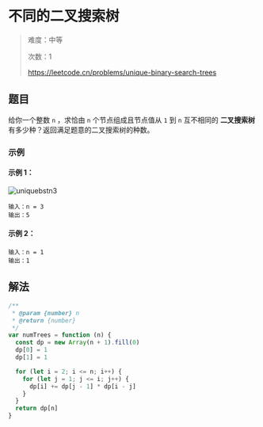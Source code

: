 # 不同的二叉搜索树

> 难度：中等
>
> 次数：1
>
> https://leetcode.cn/problems/unique-binary-search-trees

## 题目

给你一个整数 `n` ，求恰由 `n` 个节点组成且节点值从 `1` 到 `n` 互不相同的 **二叉搜索树** 有多少种？返回满足题意的二叉搜索树的种数。

### 示例

#### 示例 1：

![uniquebstn3](https://assets.leetcode.com/uploads/2021/01/18/uniquebstn3.jpg)

```
输入：n = 3
输出：5
```

#### 示例 2：

```
输入：n = 1
输出：1
```

## 解法

```javascript
/**
 * @param {number} n
 * @return {number}
 */
var numTrees = function (n) {
  const dp = new Array(n + 1).fill(0)
  dp[0] = 1
  dp[1] = 1

  for (let i = 2; i <= n; i++) {
    for (let j = 1; j <= i; j++) {
      dp[i] += dp[j - 1] * dp[i - j]
    }
  }
  return dp[n]
}
```
